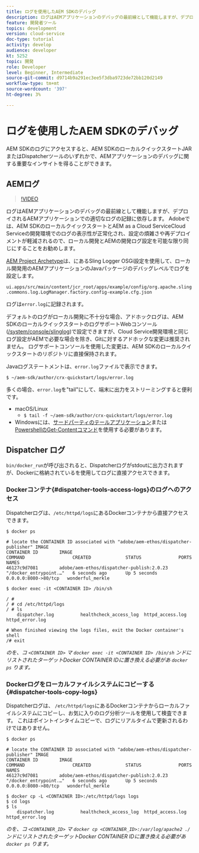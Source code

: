 ```yaml
---
title: ログを使用したAEM SDKのデバッグ
description: ログはAEMアプリケーションのデバッグの最前線として機能しますが、デプロイされるAEMアプリケーションでの適切なログの記録に依存します。
feature: 開発者ツール
topics: development
version: cloud-service
doc-type: tutorial
activity: develop
audience: developer
kt: 5252
topic: 開発
role: Developer
level: Beginner, Intermediate
source-git-commit: d9714b9a291ec3ee5f3dba9723de72bb120d2149
workflow-type: tm+mt
source-wordcount: '397'
ht-degree: 3%

---
```



# ログを使用したAEM SDKのデバッグ

AEM SDKのログにアクセスすると、AEM SDKのローカルクイックスタートJARまたはDispatcherツールのいずれかで、AEMアプリケーションのデバッグに関する重要なインサイトを得ることができます。

## AEMログ

>[!VIDEO](https://video.tv.adobe.com/v/34334/?quality=12&learn=on)

ログはAEMアプリケーションのデバッグの最前線として機能しますが、デプロイされるAEMアプリケーションでの適切なログの記録に依存します。 Adobeでは、AEM SDKのローカルクイックスタートとAEM as a Cloud ServiceCloud Serviceの開発環境でのログの表示性が正常化され、設定の煩雑さや再デプロイメントが軽減されるので、ローカル開発とAEMの開発ログ設定を可能な限り同じにすることをお勧めします。

[AEM Project Archetype](https://github.com/adobe/aem-project-archetype)は、にあるSling Logger OSGi設定を使用して、ローカル開発用のAEMアプリケーションのJavaパッケージのデバッグレベルでログを設定します。

`ui.apps/src/main/content/jcr_root/apps/example/config/org.apache.sling.commons.log.LogManager.factory.config-example.cfg.json`

ログは`error.log`に記録されます。

デフォルトのログがローカル開発に不十分な場合、アドホックログは、AEM SDKのローカルクイックスタートのログサポートWebコンソール([/system/console/slinglog](http://localhost:4502/system/console/slinglog))で設定できますが、Cloud Service開発環境と同じログ設定がAEMで必要な場合を除き、Gitに対するアドホックな変更は推奨されません。 ログサポートコンソールを使用した変更は、AEM SDKのローカルクイックスタートのリポジトリに直接保持されます。

Javaログステートメントは、`error.log`ファイルで表示できます。

```
$ ~/aem-sdk/author/crx-quickstart/logs/error.log
```

多くの場合、`error.log`を&quot;tail&quot;にして、端末に出力をストリーミングすると便利です。

+ macOS/Linux
   + `$ tail -f ~/aem-sdk/author/crx-quickstart/logs/error.log`
+ Windowsには、[サードパーティのテールアプリケーション](https://stackoverflow.com/questions/187587/a-windows-equivalent-of-the-unix-tail-command)または[PowershellのGet-Contentコマンド](https://stackoverflow.com/a/46444596/133936)を使用する必要があります。

## Dispatcher ログ

`bin/docker_run`が呼び出されると、Dispatcherログがstdoutに出力されますが、Dockerに格納されているを使用してログに直接アクセスできます。

### Dockerコンテナ{#dispatcher-tools-access-logs}のログへのアクセス

Dispatcherログは、`/etc/httpd/logs`にあるDockerコンテナから直接アクセスできます。

```shell
$ docker ps

# locate the CONTAINER ID associated with "adobe/aem-ethos/dispatcher-publisher" IMAGE
CONTAINER ID        IMAGE                                       COMMAND                  CREATED             STATUS              PORTS                  NAMES
46127c9d7081        adobe/aem-ethos/dispatcher-publish:2.0.23   "/docker_entrypoint.…"   6 seconds ago       Up 5 seconds        0.0.0.0:8080->80/tcp   wonderful_merkle

$ docker exec -it <CONTAINER ID> /bin/sh

/ # 
/ # cd /etc/httpd/logs
/ # ls
    dispatcher.log          healthcheck_access_log  httpd_access.log        httpd_error.log

# When finished viewing the logs files, exit the Docker container's shell
/# exit
```

_のを、コ `<CONTAINER ID>` マ `docker exec -it <CONTAINER ID> /bin/sh` ンドにリストされたターゲットDocker CONTAINER IDに置き換える必要があ `docker ps` ります。_


### Dockerログをローカルファイルシステムにコピーする{#dispatcher-tools-copy-logs}

Dispatcherログは、 `/etc/httpd/logs`にあるDockerコンテナからローカルファイルシステムにコピーし、お気に入りのログ分析ツールを使用して検査できます。 これはポイントインタイムコピーで、ログにリアルタイムで更新されるわけではありません。

```shell
$ docker ps

# locate the CONTAINER ID associated with "adobe/aem-ethos/dispatcher-publisher" IMAGE
CONTAINER ID        IMAGE                                       COMMAND                  CREATED             STATUS              PORTS                  NAMES
46127c9d7081        adobe/aem-ethos/dispatcher-publish:2.0.23   "/docker_entrypoint.…"   6 seconds ago       Up 5 seconds        0.0.0.0:8080->80/tcp   wonderful_merkle

$ docker cp -L <CONTAINER ID>:/etc/httpd/logs logs 
$ cd logs
$ ls
    dispatcher.log          healthcheck_access_log  httpd_access.log        httpd_error.log
```

_のを、コ `<CONTAINER_ID>` マ `docker cp <CONTAINER_ID>:/var/log/apache2 ./` ンドにリストされたターゲットDocker CONTAINER IDに置き換える必要があ `docker ps` ります。_
